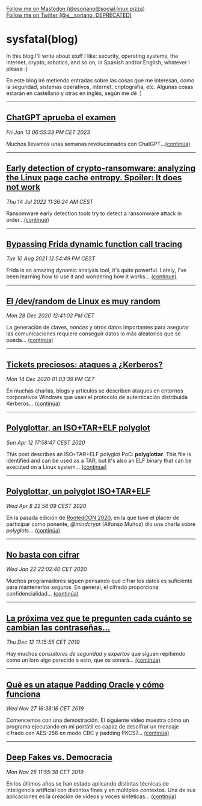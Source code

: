 <a href="https://social.linux.pizza/@esoriano" data-show-count="false">Follow me on Mastodon (@esoriano@social.linux.pizza)</a>
<br>
<a href="https://twitter.com/e__soriano?ref_src=twsrc%5Etfw" class="twitter-follow-button" data-show-count="false">Follow me on Twitter (@e__soriano, DEPRECATED)</a>

# sysfatal(blog)

In this blog I'll write about stuff I like: security, operating systems, the internet, crypto, robotics, and so on, in Spanish and/or English, whatever I please :)

En este blog iré metiendo entradas sobre las cosas que me interesan, como la seguridad, sistemas operativos, internet, criptografía, etc. Algunas cosas estarán en castellano y otras en inglés, según me dé  :)

---

## [ChatGPT aprueba el examen](examchatgpt.html)
_Fri Jan 13 06:55:33 PM CET 2023_

Muchos llevamos unas semanas revolucionados con ChatGPT...[(continúa)](examchatgpt.html)

---

## [Early detection of crypto-ransomware: analyzing the Linux page cache entropy. Spoiler: It does not work](tindalos.html)
_Thu 14 Jul 2022 11:36:24 AM CEST_

Ransomware early detection tools try to detect a ransomware attack in order...[(continue)](tindalos.html)

---

## [Bypassing Frida dynamic function call tracing](bypassfrida-en.html)
_Tue 10 Aug 2021 12:54:49 PM CEST_

Frida is an amazing dynamic analysis tool, it's quite powerful. Lately, I've been learning how to use it and wondering
how it works... [(continue)](bypassfrida-en.html)

---

## [El /dev/random de Linux es muy random](random.html)
_Mon 28 Dec 2020 12:41:02 PM CET_

La generación de claves, *nonces* y otros datos importantes para
asegurar las comunicaciones requiere conseguir datos lo más aleatorios
que se pueda... [(continúa)](random.html)

---

## [Tickets preciosos: ataques a ¿Kerberos?](tickets.html)
_Mon 14 Dec 2020 01:03:39 PM CET_

En muchas charlas, blogs y artículos se describen
ataques en entornos corporativos Windows que usan el protocolo de
autenticación distribuida Kerberos... [(continúa)](tickets.html)

---

## [Polyglottar, an ISO+TAR+ELF polyglot](polyglottar-en.html)
_Sun Apr 12 17:58:47 CEST 2020_

This post describes an ISO+TAR+ELF polyglot PoC: **polyglottar**. This file
is identified and can be used as a TAR, but it's also an ELF binary that
can be executed on a Linux system... [(continue)](polyglottar-en.html)

---

## [Polyglottar, un polyglot ISO+TAR+ELF](polyglottar.html)
_Wed Apr  8 22:56:09 CEST 2020_

En la pasada edición de [RootedCON 2020](https://www.rootedcon.com/archive/rooted2020/),
en la que tuve el placer de participar como ponente,
_@mindcrypt_ (Alfonso Muñoz) dio una charla sobre *polyglots*... [(continúa)](polyglottar.html)

---

## [No basta con cifrar](maleable.html)
_Wed Jan 22 22:02:40 CET 2020_

Muchos programadores siguen pensando que cifrar los datos
es suficiente para mantenerlos _seguros_. En general, el
cifrado proporciona confidencialidad... [(continúa)](maleable.html)

---

## [La próxima vez que te pregunten cada cuánto se cambian las contraseñas...](passwords.html)
_Thu Dec 12 11:15:55 CET 2019_

Hay muchos _consultores de seguridad_ y _expertos_ que siguen repitiendo como un loro algo parecido a esto, que os sonará... [(continúa)](passwords.html)

---

## [Qué es un ataque Padding Oracle y cómo funciona](oracle.html)
_Wed Nov 27 16:38:16 CET 2019_

Comencemos con una demostración. El siguiente video muestra cómo un programa ejecutando en mi portátil es capaz de descifrar un mensaje cifrado con AES-256 en modo CBC y padding PKCS7... [(continúa)](oracle.html)

---

## [Deep Fakes vs. Democracia](deepfakes.html)
_Mon Nov 25 11:55:38 CET 2019_

En los últimos años se han estado aplicando distintas técnicas de inteligencia artificial con distintos fines y en múltiples contextos. Una de sus aplicaciones es la creación de vídeos y voces sintéticas... [(continúa)](deepfakes.html)
